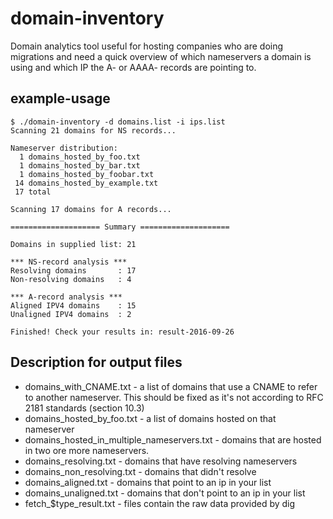 # domain-inventory
Domain analytics tool useful for hosting companies who are doing migrations and
need a quick overview of which nameservers a domain is using and which IP the
A- or AAAA- records are pointing to.

## example-usage

```
$ ./domain-inventory -d domains.list -i ips.list
Scanning 21 domains for NS records...

Nameserver distribution:
  1 domains_hosted_by_foo.txt
  1 domains_hosted_by_bar.txt
  1 domains_hosted_by_foobar.txt
 14 domains_hosted_by_example.txt
 17 total

Scanning 17 domains for A records...

==================== Summary ====================

Domains in supplied list: 21

*** NS-record analysis ***
Resolving domains       : 17
Non-resolving domains   : 4

*** A-record analysis ***
Aligned IPV4 domains    : 15
Unaligned IPV4 domains  : 2

Finished! Check your results in: result-2016-09-26
```

## Description for output files
* domains_with_CNAME.txt                                                - a list of domains that use a CNAME to refer to
  another nameserver. This should be fixed as it's not according to RFC
2181 standards (section 10.3)
* domains_hosted_by_foo.txt                                             - a list of domains hosted on that nameserver
* domains_hosted_in_multiple_nameservers.txt                            - domains that are hosted in two
  ore more nameservers.
* domains_resolving.txt                                                 - domains that have resolving nameservers
* domains_non_resolving.txt                                             - domains that didn't resolve
* domains_aligned.txt                                                   - domains that point to an ip in your list
* domains_unaligned.txt                                                 - domains that don't point to an ip in your list
* fetch_$type_result.txt                                                - files contain the raw data provided by dig
